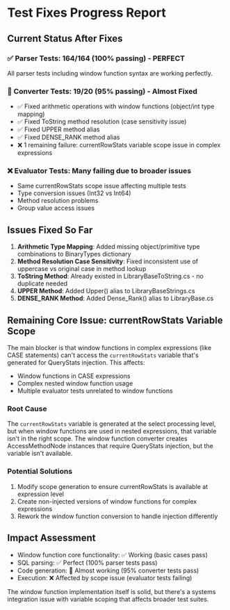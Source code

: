 # Test Fixes Progress Report

## Current Status After Fixes

### ✅ Parser Tests: 164/164 (100% passing) - PERFECT
All parser tests including window function syntax are working perfectly.

### 🔧 Converter Tests: 19/20 (95% passing) - Almost Fixed
- ✅ Fixed arithmetic operations with window functions (object/int type mapping)
- ✅ Fixed ToString method resolution (case sensitivity issue)
- ✅ Fixed UPPER method alias 
- ✅ Fixed DENSE_RANK method alias
- ❌ 1 remaining failure: currentRowStats variable scope issue in complex expressions

### ❌ Evaluator Tests: Many failing due to broader issues
- Same currentRowStats scope issue affecting multiple tests
- Type conversion issues (Int32 vs Int64)
- Method resolution problems
- Group value access issues

## Issues Fixed So Far

1. **Arithmetic Type Mapping**: Added missing object/primitive type combinations to BinaryTypes dictionary
2. **Method Resolution Case Sensitivity**: Fixed inconsistent use of uppercase vs original case in method lookup
3. **ToString Method**: Already existed in LibraryBaseToString.cs - no duplicate needed
4. **UPPER Method**: Added Upper() alias to LibraryBaseStrings.cs
5. **DENSE_RANK Method**: Added Dense_Rank() alias to LibraryBase.cs

## Remaining Core Issue: currentRowStats Variable Scope

The main blocker is that window functions in complex expressions (like CASE statements) can't access the `currentRowStats` variable that's generated for QueryStats injection. This affects:

- Window functions in CASE expressions
- Complex nested window function usage
- Multiple evaluator tests unrelated to window functions

### Root Cause
The `currentRowStats` variable is generated at the select processing level, but when window functions are used in nested expressions, that variable isn't in the right scope. The window function converter creates AccessMethodNode instances that require QueryStats injection, but the variable isn't available.

### Potential Solutions
1. Modify scope generation to ensure currentRowStats is available at expression level
2. Create non-injected versions of window functions for complex expressions
3. Rework the window function conversion to handle injection differently

## Impact Assessment

- Window function core functionality: ✅ Working (basic cases pass)
- SQL parsing: ✅ Perfect (100% parser tests pass)
- Code generation: 🔧 Almost working (95% converter tests pass)
- Execution: ❌ Affected by scope issue (evaluator tests failing)

The window function implementation itself is solid, but there's a systems integration issue with variable scoping that affects broader test suites.